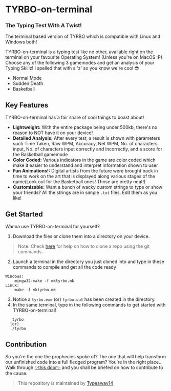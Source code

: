 # TYRBO-on-terminal
### The Typing Test With A Twist!

The terminal based version of TYRBO which is compatible with Linux and Windows both!

TYRBO-on-terminal is a typing test like no other, available right on the terminal on your favourite Operating System! (Unless you're on MacOS :P). Choose any of the following 3 gamemodes and get an analysis of your Typing Skillz! I spelled that with a 'z' so you know we're cool 😎

  - Normal Mode
  - Sudden Death
  - Basketball

## Key Features
TYRBO-on-terminal has a fair share of cool things to boast about!

  - **Lightweight:** With the entire package being under 500kb, there's no reason to NOT have it on your device!
  - **Detailed Analysis:** After every test, a result is shown with parameters such Time Taken, Raw WPM, Accuracy, Net WPM, No. of characters input, No. of characters input correctly and incorrectly, and a score for the Basketball gamemode
  - **Color Coded:** Various indicators in the game are color coded which make it easier to understand and interpret information shown to user
  - **Fun Animations!:** Digital artists from the future were brought back in time to work on the art that is displayed along various stages of the game(Look out for the Basketball ones! Those are pretty neat!)
  - **Customizable:** Want a bunch of wacky custom strings to type or show your friends? All the strings are in simple `.txt` files. Edit them as you like!
  
## Get Started
Wanna use TYRBO-on-terminal for yourself?
  1. Download the files or clone them into a directory on your device.
> Note: Check [here](https://docs.github.com/en/repositories/creating-and-managing-repositories/cloning-a-repository) for help on how to clone a repo using the git        commands.
  2. Launch a terminal in the directory you just cloned into and type in these commands to compile and get all the code ready
```
Windows:
    mingw32-make -f mktyrbo.mk
Linux:
    make -f mktyrbo.mk
```
  3. Notice a `tyrbo.exe` (or) `tyrbo.out` has been created in the directory.
  4. In the same terminal, type in the following commands to get started with TYRBO-on-terminal!
```
   tyrbo
  (or)
  ./tyrbo
```
 
 
 ## Contribution
 So you're the one the prophecies spoke of? The one that will help transform our unfinished code into a full fledged program? You're in the right place..
 Walk through [✨this door✨](/CONTRIBUTE.md) and you shall be briefed on how to contribute to the cause. 
 
 >This repository is maintained by [Typeaway14](https://github.com/Typeaway14)


